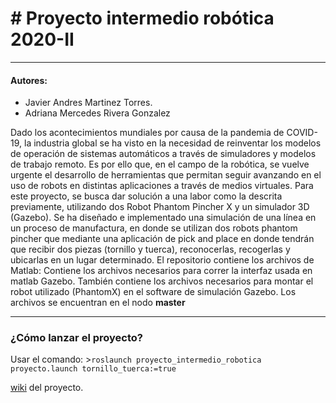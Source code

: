 # # Proyecto intermedio robótica 2020-II
---
#### Autores:
- Javier Andres Martinez Torres.
- Adriana Mercedes Rivera Gonzalez

Dado los acontecimientos mundiales por causa de la pandemia de COVID-19, la industria global se ha visto en la necesidad de reinventar los modelos de operación de sistemas automáticos a través de simuladores y modelos de trabajo remoto. Es por ello que, en el campo de la robótica, se vuelve urgente el desarrollo de herramientas que permitan seguir avanzando en el uso de robots en distintas aplicaciones a través de medios virtuales. Para este proyecto, se busca dar solución a una labor como la descrita previamente, utilizando dos Robot Phantom Pincher X y un simulador 3D (Gazebo). Se ha diseñado e implementado una simulación de una línea en un proceso de manufactura, en donde se utilizan dos robots phantom pincher que mediante una aplicación de pick and place en donde tendrán que recibir dos piezas (tornillo y tuerca), reconocerlas, recogerlas y ubicarlas en un lugar determinado.
El repositorio contiene los archivos de Matlab: Contiene los archivos necesarios para correr la interfaz usada en matlab Gazebo. También contiene los archivos necesarios para montar el robot utilizado (PhantomX) en el software de simulación Gazebo. Los archivos se encuentran en el nodo **master**

---


### ¿Cómo lanzar el proyecto?

Usar el comando:
	>`roslaunch proyecto_intermedio_robotica proyecto.launch tornillo_tuerca:=true`

[wiki](http://proyectointerobotica.wikidot.com/main:layout) del proyecto.


